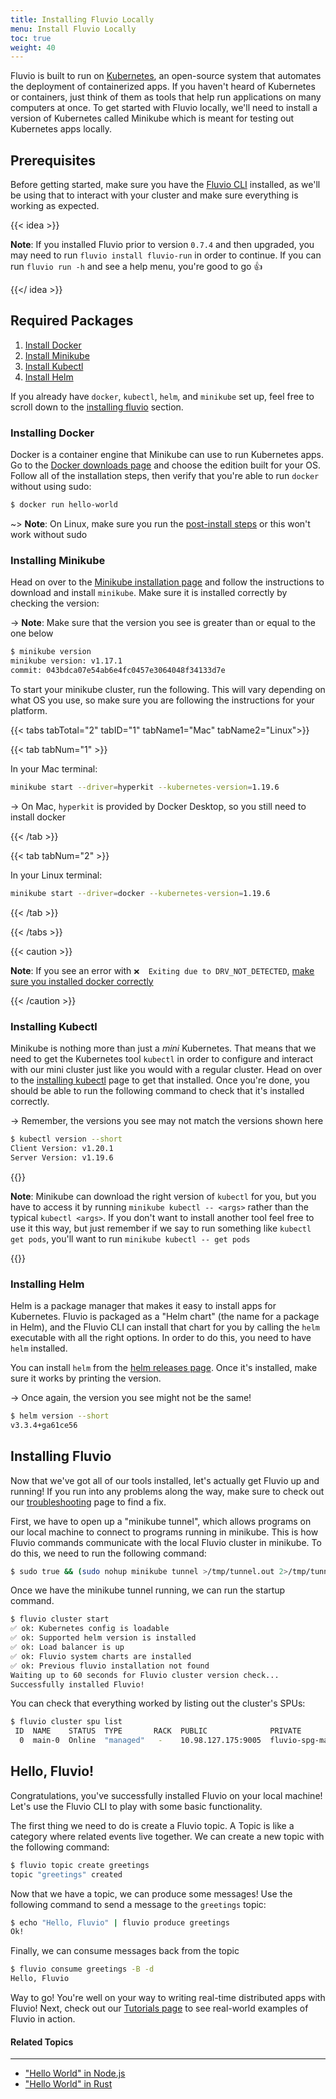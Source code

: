 ```yaml
---
title: Installing Fluvio Locally
menu: Install Fluvio Locally
toc: true
weight: 40
---
```


Fluvio is built to run on [Kubernetes], an open-source system that automates the
deployment of containerized apps. If you haven't heard of Kubernetes or containers,
just think of them as tools that help run applications on many computers at once.
To get started with Fluvio locally, we'll need to install a version of Kubernetes 
called Minikube which is meant for testing out Kubernetes apps locally.

[Kubernetes]: https://kubernetes.io/

## Prerequisites

Before getting started, make sure you have the [Fluvio CLI] installed, as
we'll be using that to interact with your cluster and make sure everything
is working as expected.

[Fluvio CLI]: ../

{{< idea >}}

**Note**: If you installed Fluvio prior to version `0.7.4` and then upgraded,
you may need to run `fluvio install fluvio-run` in order to continue. If you can
run `fluvio run -h` and see a help menu, you're good to go 👍

{{</ idea >}}

## Required Packages

1) [Install Docker](#installing-docker)
2) [Install Minikube](#installing-minikube)
3) [Install Kubectl](#installing-kubectl)
4) [Install Helm](#installing-helm)

If you already have `docker`, `kubectl`, `helm`, and `minikube` set up, feel free
to scroll down to the [installing fluvio] section.

[installing fluvio]: #installing-fluvio

### Installing Docker

Docker is a container engine that Minikube can use to run Kubernetes apps. Go to
the [Docker downloads page] and choose the edition built for your OS. Follow all
of the installation steps, then verify that you're able to run `docker` without
using sudo:

```bash
$ docker run hello-world
```

~> **Note**: On Linux, make sure you run the [post-install steps] or this won't work without sudo

[Docker downloads page]: https://hub.docker.com/search?q=&type=edition&offering=community&sort=updated_at&order=desc
[post-install steps]: https://docs.docker.com/engine/install/linux-postinstall/

### Installing Minikube

Head on over to the [Minikube installation page] and follow the instructions to
download and install `minikube`. Make sure it is installed correctly by checking
the version:

-> **Note**: Make sure that the version you see is greater than or equal to the one below

```bash
$ minikube version
minikube version: v1.17.1
commit: 043bdca07e54ab6e4fc0457e3064048f34133d7e
```

To start your minikube cluster, run the following. This will vary depending on what
OS you use, so make sure you are following the instructions for your platform.

[Minikube installation page]: https://minikube.sigs.k8s.io/docs/start/

{{< tabs tabTotal="2" tabID="1" tabName1="Mac" tabName2="Linux">}}

{{< tab tabNum="1" >}}

In your Mac terminal:

```bash
minikube start --driver=hyperkit --kubernetes-version=1.19.6
```

-> On Mac, `hyperkit` is provided by Docker Desktop, so you still need to install docker

{{< /tab >}}

{{< tab tabNum="2" >}}

In your Linux terminal:

```bash
minikube start --driver=docker --kubernetes-version=1.19.6
```

{{< /tab >}}

{{< /tabs >}}


{{< caution >}}

**Note**: If you see an error with `❌  Exiting due to DRV_NOT_DETECTED`, [make sure you installed docker correctly]

[make sure you installed docker correctly]: ../fluvio-local-faq#minikube-start-unable-to-pick-a-default-driver

{{< /caution >}}

### Installing Kubectl

Minikube is nothing more than just a _mini_ Kubernetes. That means that we need to get
the Kubernetes tool `kubectl` in order to configure and interact with our mini cluster
just like you would with a regular cluster. Head on over to the [installing kubectl]
page to get that installed. Once you're done, you should be able to run the following
command to check that it's installed correctly.

[installing kubectl]: https://kubernetes.io/docs/tasks/tools/install-kubectl/

-> Remember, the versions you see may not match the versions shown here

```bash
$ kubectl version --short
Client Version: v1.20.1
Server Version: v1.19.6
```

{{<idea>}}

**Note**: Minikube can download the right version of `kubectl` for you, but you have to
access it by running `minikube kubectl -- <args>` rather than the typical `kubectl <args>`.
If you don't want to install another tool feel free to use it this way, but just remember
if we say to run something like `kubectl get pods`, you'll want to run
`minikube kubectl -- get pods`

{{</idea>}}

### Installing Helm

Helm is a package manager that makes it easy to install apps for Kubernetes. Fluvio is
packaged as a "Helm chart" (the name for a package in Helm), and the Fluvio CLI can
install that chart for you by calling the `helm` executable with all the right options.
In order to do this, you need to have `helm` installed.

You can install `helm` from the [helm releases page]. Once it's installed, make sure it
works by printing the version.

-> Once again, the version you see might not be the same!

```bash
$ helm version --short
v3.3.4+ga61ce56
```

[helm releases page]: https://github.com/helm/helm/releases

## Installing Fluvio

Now that we've got all of our tools installed, let's actually get Fluvio up and running!
If you run into any problems along the way, make sure to check out our [troubleshooting]
page to find a fix.

[troubleshooting]: ../fluvio-local-faq

First, we have to open up a "minikube tunnel", which allows programs on our local machine
to connect to programs running in minikube. This is how Fluvio commands communicate with
the local Fluvio cluster in minikube. To do this, we need to run the following command:

```bash
$ sudo true && (sudo nohup minikube tunnel >/tmp/tunnel.out 2>/tmp/tunnel.out &)
```

Once we have the minikube tunnel running, we can run the startup command.

```bash
$ fluvio cluster start
✅ ok: Kubernetes config is loadable
✅ ok: Supported helm version is installed
✅ ok: Load balancer is up
✅ ok: Fluvio system charts are installed
✅ ok: Previous fluvio installation not found
Waiting up to 60 seconds for Fluvio cluster version check...
Successfully installed Fluvio!
```

You can check that everything worked by listing out the cluster's SPUs:

```bash
$ fluvio cluster spu list
 ID  NAME    STATUS  TYPE       RACK  PUBLIC              PRIVATE
  0  main-0  Online  "managed"   -    10.98.127.175:9005  fluvio-spg-main-0.fluvio-spg-main:9006
```

## Hello, Fluvio!

Congratulations, you've successfully installed Fluvio on your local machine! 
Let's use the Fluvio CLI to play with some basic functionality.

The first thing we need to do is create a Fluvio topic. A Topic is like a
category where related events live together. We can create a new topic with
the following command:

```bash
$ fluvio topic create greetings
topic "greetings" created
```

Now that we have a topic, we can produce some messages! Use the following
command to send a message to the `greetings` topic:

```bash
$ echo "Hello, Fluvio" | fluvio produce greetings
Ok!
```

Finally, we can consume messages back from the topic

```bash
$ fluvio consume greetings -B -d
Hello, Fluvio
```

Way to go! You're well on your way to writing real-time distributed apps
with Fluvio! Next, check out our [Tutorials page](/tutorials) to see real-world examples
of Fluvio in action.

[Tutorials page]: /tutorials

#### Related Topics
----------------

- ["Hello World" in Node.js](/tutorials/node/hello-world/)
- ["Hello World" in Rust](/tutorials/rust/hello-world/)